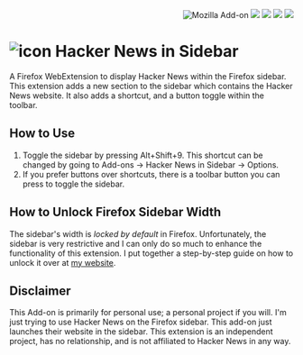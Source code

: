 <p align=right>
<img alt="Mozilla Add-on" src="https://img.shields.io/amo/v/%7B11004820-048d-488c-ad18-965ccf20fe45%7D">
<img src="https://img.shields.io/amo/rating/%7B11004820-048d-488c-ad18-965ccf20fe45%7D" />
<img src="https://img.shields.io/amo/dw/%7B11004820-048d-488c-ad18-965ccf20fe45%7D" />
<img src="https://img.shields.io/amo/users/%7B11004820-048d-488c-ad18-965ccf20fe45%7D" />
<img src="https://img.shields.io/github/license/semanticdata/firefox-hacker-news-in-sidebar" />
</p>

# ![icon](/icons/48x48.png) Hacker News in Sidebar

A Firefox WebExtension to display Hacker News within the Firefox sidebar. This extension adds a new section to the sidebar which contains the Hacker News website. It also adds a shortcut, and a button toggle within the toolbar.

## How to Use

1. Toggle the sidebar by pressing Alt+Shift+9. This shortcut can be changed by going to Add-ons -> Hacker News in Sidebar -> Options.
2. If you prefer buttons over shortcuts, there is a toolbar button you can press to toggle the sidebar.

## How to Unlock Firefox Sidebar Width

The sidebar's width is *locked by default* in Firefox. Unfortunately, the sidebar is very restrictive and I can only do so much to enhance the functionality of this extension. I put together a step-by-step guide on how to unlock it over at [my website](https://forgetful.dev/guides/unlock-firefox-sidebar/).

## Disclaimer

This Add-on is primarily for personal use; a personal project if you will. I'm just trying to use Hacker News on the Firefox sidebar. This add-on just launches their website in the sidebar. This extension is an independent project, has no relationship, and is not affiliated to Hacker News in any way.
